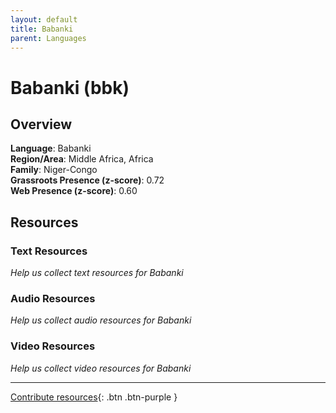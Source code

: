 ```yaml
---
layout: default
title: Babanki
parent: Languages
---
```


# Babanki (bbk)

## Overview

**Language**: Babanki  
**Region/Area**: Middle Africa, Africa  
**Family**: Niger-Congo  
**Grassroots Presence (z-score)**: 0.72  
**Web Presence (z-score)**: 0.60  

## Resources

### Text Resources
*Help us collect text resources for Babanki*

### Audio Resources
*Help us collect audio resources for Babanki*

### Video Resources
*Help us collect video resources for Babanki*

---

[Contribute resources](https://forms.office.com/e/1SfLJx3u1r){: .btn .btn-purple }
